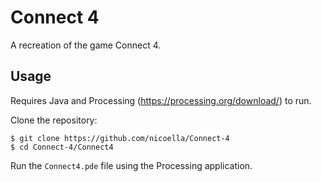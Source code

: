 # Connect 4
A recreation of the game Connect 4.

## Usage
Requires Java and Processing (https://processing.org/download/) to run.

Clone the repository:
```
$ git clone https://github.com/nicoella/Connect-4
$ cd Connect-4/Connect4
```

Run the `Connect4.pde` file using the Processing application.
